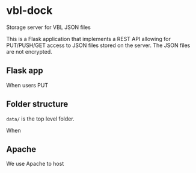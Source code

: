 # vbl-dock
Storage server for VBL JSON files

This is a Flask application that implements a REST API allowing for PUT/PUSH/GET access to JSON files stored on the server. The JSON files are not encrypted.

## Flask app

When users PUT 

## Folder structure

`data/` is the top level folder.

When

## Apache

We use Apache to host
